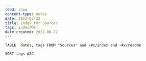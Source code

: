 ```yaml
---
feed: show
content-type: notes
date: 2022-06-23
title: Index for Sources
tags: index索引
date created: 2022-06-22
---
```


``` dataview
TABLE  dates, tags FROM "Sources" and -#x/index and -#x/readme 

SORT tags ASC

```
